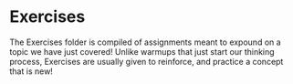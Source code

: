 # Exercises
<p>The Exercises folder is compiled of assignments meant to expound on a topic we have just covered! Unlike warmups that just start our thinking process, Exercises are usually given to reinforce, and practice a concept that is new!</p>
